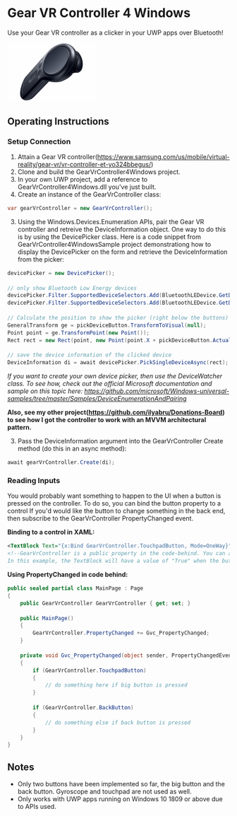 # Gear VR Controller 4 Windows

Use your Gear VR controller as a clicker in your UWP apps over Bluetooth!

<img src="./Docs/GVRCimage.jpg" alt="image" width="200"/>

## Operating Instructions

### Setup Connection

1.  Attain a Gear VR controller(https://www.samsung.com/us/mobile/virtual-reality/gear-vr/vr-controller-et-yo324bbegus/)
2.  Clone and build the GearVrController4Windows project.
3.  In your own UWP project, add a reference to GearVrController4Windows.dll you've just built.
3.  Create an instance of the GearVrController class:
```csharp
var gearVrController = new GearVrController();
```
3.  Using the Windows.Devices.Enumeration APIs, pair the Gear VR controller and retreive the DeviceInformation object.
One way to do this is by using the DevicePicker class. Here is a code snippet from GearVrController4WindowsSample project demonstrationg how to display the DevicePicker on the form and retrieve the DeviceInformation from the picker:
```csharp
devicePicker = new DevicePicker();

// only show Bluetooth Low Energy devices
devicePicker.Filter.SupportedDeviceSelectors.Add(BluetoothLEDevice.GetDeviceSelectorFromPairingState(true));
devicePicker.Filter.SupportedDeviceSelectors.Add(BluetoothLEDevice.GetDeviceSelectorFromPairingState(false));

// Calculate the position to show the picker (right below the buttons)
GeneralTransform ge = pickDeviceButton.TransformToVisual(null);
Point point = ge.TransformPoint(new Point());
Rect rect = new Rect(point, new Point(point.X + pickDeviceButton.ActualWidth, point.Y + pickDeviceButton.ActualHeight));

// save the device information of the clicked device
DeviceInformation di = await devicePicker.PickSingleDeviceAsync(rect);
``` 

*If you want to create your own device picker, then use the DeviceWatcher class. 
To see how, check out the official Microsoft documentation and sample on this topic here: https://github.com/microsoft/Windows-universal-samples/tree/master/Samples/DeviceEnumerationAndPairing*

**Also, see my other project(https://github.com/ilyabru/Donations-Board) to see how I got the controller to work with an MVVM architectural pattern.**

3. Pass the DeviceInformation argument into the GearVrController Create method (do this in an async method):
```csharp
await gearVrController.Create(di);
```

### Reading Inputs

You would probably want something to happen to the UI when a button is pressed on the controller.
To do so, you can bind the button property to a control 
If you'd would like the button to change something in the back end, then subscribe to the GearVrController PropertyChanged event.

**Binding to a control in XAML:**
```xml
<TextBlock Text="{x:Bind GearVrController.TouchpadButton, Mode=OneWay}" />
<!--GearVrController is a public property in the code-behind. You can also bind to a ViewModel.
In this example, the TextBlock will have a value of "True" when the button is pressed, and "False" when not.-->
```

**Using PropertyChanged in code behind:**
```csharp
public sealed partial class MainPage : Page
{
    public GearVrController GearVrController { get; set; }

    public MainPage()
    {
        GearVrController.PropertyChanged += Gvc_PropertyChanged;
    }

    private void Gvc_PropertyChanged(object sender, PropertyChangedEventArgs e)
    {
        if (GearVrController.TouchpadButton)
        {
            // do something here if big button is pressed
        }

        if (GearVrController.BackButton)
        {
            // do something else if back button is pressed
        }
    }   
}
```

## Notes
* Only two buttons have been implemented so far, the big button and the back button. Gyroscope and touchpad are not used as well.
* Only works with UWP apps running on Windows 10 1809 or above due to APIs used.
